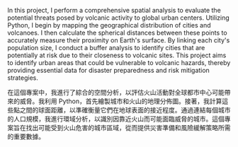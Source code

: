 In this project, I perform a comprehensive spatial analysis to evaluate the potential threats posed by volcanic activity to global urban centers. Utilizing Python, I begin by mapping the geographical distribution of cities and volcanoes. I then calculate the spherical distances between these points to accurately measure their proximity on Earth's surface. By linking each city's population size, I conduct a buffer analysis to identify cities that are potentially at risk due to their closeness to volcanic sites. This project aims to identify urban areas that could be vulnerable to volcanic hazards, thereby providing essential data for disaster preparedness and risk mitigation strategies.


在這個專案中，我進行了綜合的空間分析，以評估火山活動對全球都市中心可能帶來的威脅。我利用 Python，首先繪製城市和火山的地理分佈圖。接著，我計算這些點之間的球面距離，以準確衡量它們在地球表面的接近程度。通過連結每個城市的人口規模，我進行環域分析，以識別因靠近火山而可能面臨威脅的城市。這個專案旨在找出可能受到火山危害的城市區域，從而提供災害準備和風險緩解策略所需的重要數據。

